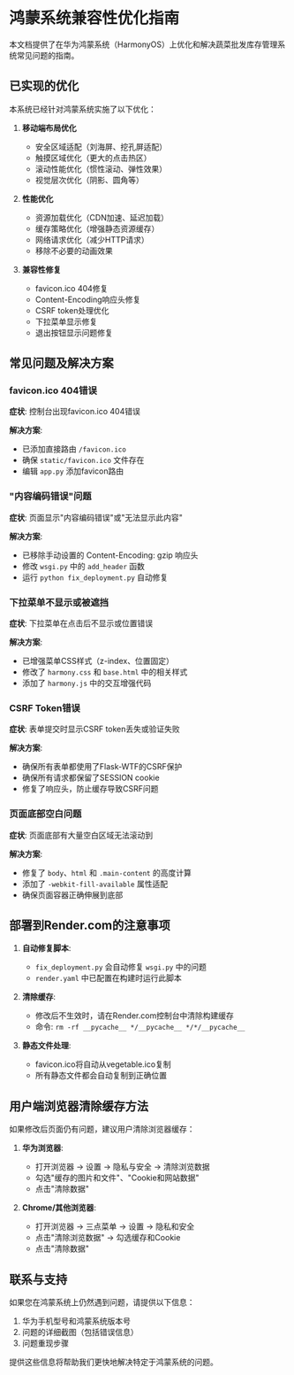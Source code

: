 # 鸿蒙系统兼容性优化指南

本文档提供了在华为鸿蒙系统（HarmonyOS）上优化和解决蔬菜批发库存管理系统常见问题的指南。

## 已实现的优化

本系统已经针对鸿蒙系统实施了以下优化：

1. **移动端布局优化**
   - 安全区域适配（刘海屏、挖孔屏适配）
   - 触摸区域优化（更大的点击热区）
   - 滚动性能优化（惯性滚动、弹性效果）
   - 视觉层次优化（阴影、圆角等）

2. **性能优化**
   - 资源加载优化（CDN加速、延迟加载）
   - 缓存策略优化（增强静态资源缓存）
   - 网络请求优化（减少HTTP请求）
   - 移除不必要的动画效果

3. **兼容性修复**
   - favicon.ico 404修复
   - Content-Encoding响应头修复
   - CSRF token处理优化
   - 下拉菜单显示修复
   - 退出按钮显示问题修复

## 常见问题及解决方案

### favicon.ico 404错误

**症状**: 控制台出现favicon.ico 404错误

**解决方案**: 
- 已添加直接路由 `/favicon.ico`
- 确保 `static/favicon.ico` 文件存在
- 编辑 `app.py` 添加favicon路由

### "内容编码错误"问题

**症状**: 页面显示"内容编码错误"或"无法显示此内容"

**解决方案**:
- 已移除手动设置的 Content-Encoding: gzip 响应头
- 修改 `wsgi.py` 中的 `add_header` 函数
- 运行 `python fix_deployment.py` 自动修复

### 下拉菜单不显示或被遮挡

**症状**: 下拉菜单在点击后不显示或位置错误

**解决方案**:
- 已增强菜单CSS样式（z-index、位置固定）
- 修改了 `harmony.css` 和 `base.html` 中的相关样式
- 添加了 `harmony.js` 中的交互增强代码

### CSRF Token错误

**症状**: 表单提交时显示CSRF token丢失或验证失败

**解决方案**:
- 确保所有表单都使用了Flask-WTF的CSRF保护
- 确保所有请求都保留了SESSION cookie
- 修复了响应头，防止缓存导致CSRF问题

### 页面底部空白问题

**症状**: 页面底部有大量空白区域无法滚动到

**解决方案**:
- 修复了 `body`、`html` 和 `.main-content` 的高度计算
- 添加了 `-webkit-fill-available` 属性适配
- 确保页面容器正确伸展到底部

## 部署到Render.com的注意事项

1. **自动修复脚本**:
   - `fix_deployment.py` 会自动修复 `wsgi.py` 中的问题
   - `render.yaml` 中已配置在构建时运行此脚本

2. **清除缓存**:
   - 修改后不生效时，请在Render.com控制台中清除构建缓存
   - 命令: `rm -rf __pycache__ */__pycache__ */*/__pycache__`

3. **静态文件处理**:
   - favicon.ico将自动从vegetable.ico复制
   - 所有静态文件都会自动复制到正确位置

## 用户端浏览器清除缓存方法

如果修改后页面仍有问题，建议用户清除浏览器缓存：

1. **华为浏览器**:
   - 打开浏览器 → 设置 → 隐私与安全 → 清除浏览数据
   - 勾选"缓存的图片和文件"、"Cookie和网站数据"
   - 点击"清除数据"

2. **Chrome/其他浏览器**:
   - 打开浏览器 → 三点菜单 → 设置 → 隐私和安全 
   - 点击"清除浏览数据" → 勾选缓存和Cookie
   - 点击"清除数据"

## 联系与支持

如果您在鸿蒙系统上仍然遇到问题，请提供以下信息：

1. 华为手机型号和鸿蒙系统版本号
2. 问题的详细截图（包括错误信息）
3. 问题重现步骤

提供这些信息将帮助我们更快地解决特定于鸿蒙系统的问题。 